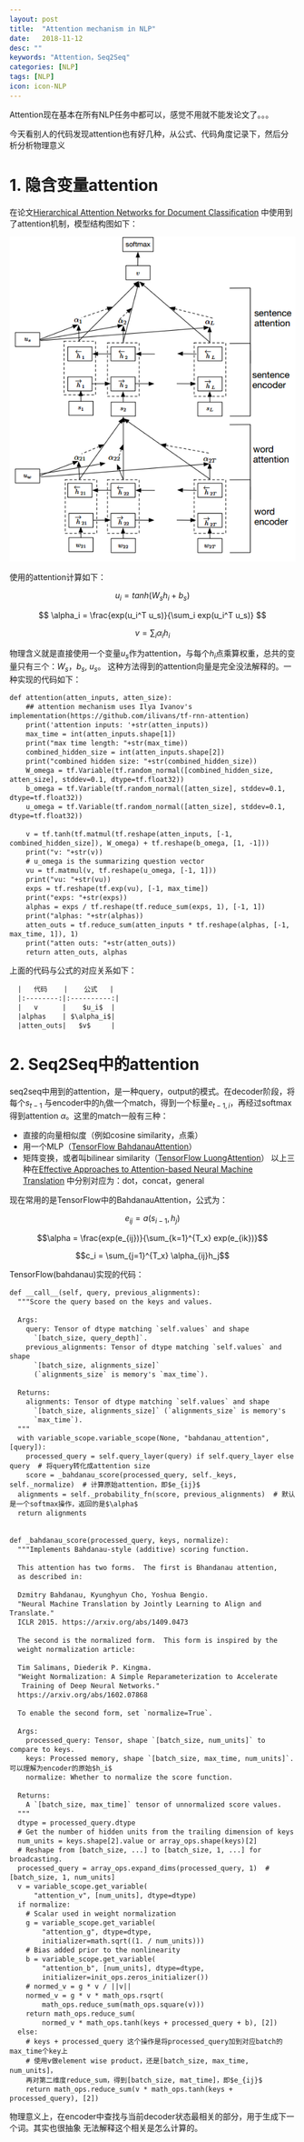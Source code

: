 ```yaml
---
layout: post
title:  "Attention mechanism in NLP"
date:   2018-11-12
desc: ""
keywords: "Attention，Seq2Seq"
categories: [NLP]
tags: [NLP]
icon: icon-NLP
---
```


Attention现在基本在所有NLP任务中都可以，感觉不用就不能发论文了。。。

今天看别人的代码发现attention也有好几种，从公式、代码角度记录下，然后分析分析物理意义

# 1. 隐含变量attention
在论文[Hierarchical Attention Networks for Document Classification](http://www.aclweb.org/anthology/N16-1174)
中使用到了attention机制，模型结构图如下：

![HAN model](/images/HAN.png 'HAN model')


使用的attention计算如下：

$$ u_i =  tanh(W_sh_i + b_s) $$

$$ \alpha_i = \frac{exp(u_i^T u_s)}{\sum_i exp(u_i^T u_s)} $$

$$ v = \sum_i \alpha_i h_i  $$

物理含义就是直接使用一个变量$u_s$作为attention，与每个$h_i$点乘算权重，总共的变量只有三个：$W_s$，$b_s$, $u_s$。
这种方法得到的attention向量是完全没法解释的。一种实现的代码如下：
```
def attention(atten_inputs, atten_size):
    ## attention mechanism uses Ilya Ivanov's implementation(https://github.com/ilivans/tf-rnn-attention)
    print('attention inputs: '+str(atten_inputs))
    max_time = int(atten_inputs.shape[1])
    print("max time length: "+str(max_time))
    combined_hidden_size = int(atten_inputs.shape[2])
    print("combined hidden size: "+str(combined_hidden_size))
    W_omega = tf.Variable(tf.random_normal([combined_hidden_size, atten_size], stddev=0.1, dtype=tf.float32))
    b_omega = tf.Variable(tf.random_normal([atten_size], stddev=0.1, dtype=tf.float32))
    u_omega = tf.Variable(tf.random_normal([atten_size], stddev=0.1, dtype=tf.float32))

    v = tf.tanh(tf.matmul(tf.reshape(atten_inputs, [-1, combined_hidden_size]), W_omega) + tf.reshape(b_omega, [1, -1]))
    print("v: "+str(v))
    # u_omega is the summarizing question vector
    vu = tf.matmul(v, tf.reshape(u_omega, [-1, 1]))
    print("vu: "+str(vu))
    exps = tf.reshape(tf.exp(vu), [-1, max_time])
    print("exps: "+str(exps))
    alphas = exps / tf.reshape(tf.reduce_sum(exps, 1), [-1, 1])
    print("alphas: "+str(alphas))
    atten_outs = tf.reduce_sum(atten_inputs * tf.reshape(alphas, [-1, max_time, 1]), 1)
    print("atten outs: "+str(atten_outs))
    return atten_outs, alphas
```
上面的代码与公式的对应关系如下：

      |   代码    |    公式   |
      |:--------:|:----------:|
      |   v      |    $u_i$  |
      |alphas    | $\alpha_i$|
      |atten_outs|   $v$     |

# 2. Seq2Seq中的attention
seq2seq中用到的attention，是一种query，output的模式。在decoder阶段，将每个$s_{t-1}$
与encoder中的$h_i$做一个match，得到一个标量$e_{t-1,i}$，再经过softmax得到attention
$\alpha$。这里的match一般有三种：
* 直接的向量相似度（例如cosine similarity，点乘）
* 用一个MLP（[TensorFlow BahdanauAttention](https://arxiv.org/pdf/1409.0473.pdf)）
* 矩阵变换，或者叫bilinear similarity（[TensorFlow LuongAttention](https://arxiv.org/pdf/1508.04025.pdf)）
以上三种在[Effective Approaches to Attention-based Neural Machine Translation](https://arxiv.org/pdf/1508.04025.pdf)
中分别对应为：dot，concat，general

现在常用的是TensorFlow中的BahdanauAttention，公式为：

$$e_{ij}=a(s_{i-1},h_j)$$

$$\alpha = \frac{exp(e_{ij})}{\sum_{k=1}^{T_x} exp(e_{ik})}$$

$$c_i = \sum_{j=1}^{T_x} \alpha_{ij}h_j$$

TensorFlow(bahdanau)实现的代码：
```
def __call__(self, query, previous_alignments):
  """Score the query based on the keys and values.

  Args:
    query: Tensor of dtype matching `self.values` and shape
      `[batch_size, query_depth]`.
    previous_alignments: Tensor of dtype matching `self.values` and shape
      `[batch_size, alignments_size]`
      (`alignments_size` is memory's `max_time`).

  Returns:
    alignments: Tensor of dtype matching `self.values` and shape
      `[batch_size, alignments_size]` (`alignments_size` is memory's
      `max_time`).
  """
  with variable_scope.variable_scope(None, "bahdanau_attention", [query]):
    processed_query = self.query_layer(query) if self.query_layer else query  # 将query转化成attention size
    score = _bahdanau_score(processed_query, self._keys, self._normalize)  # 计算原始attention，即$e_{ij}$
  alignments = self._probability_fn(score, previous_alignments)  # 默认是一个softmax操作，返回的是$\alpha$
  return alignments


def _bahdanau_score(processed_query, keys, normalize):
  """Implements Bahdanau-style (additive) scoring function.

  This attention has two forms.  The first is Bhandanau attention,
  as described in:

  Dzmitry Bahdanau, Kyunghyun Cho, Yoshua Bengio.
  "Neural Machine Translation by Jointly Learning to Align and Translate."
  ICLR 2015. https://arxiv.org/abs/1409.0473

  The second is the normalized form.  This form is inspired by the
  weight normalization article:

  Tim Salimans, Diederik P. Kingma.
  "Weight Normalization: A Simple Reparameterization to Accelerate
   Training of Deep Neural Networks."
  https://arxiv.org/abs/1602.07868

  To enable the second form, set `normalize=True`.

  Args:
    processed_query: Tensor, shape `[batch_size, num_units]` to compare to keys.
    keys: Processed memory, shape `[batch_size, max_time, num_units]`.  可以理解为encoder的原始$h_i$
    normalize: Whether to normalize the score function.

  Returns:
    A `[batch_size, max_time]` tensor of unnormalized score values.
  """
  dtype = processed_query.dtype
  # Get the number of hidden units from the trailing dimension of keys
  num_units = keys.shape[2].value or array_ops.shape(keys)[2]
  # Reshape from [batch_size, ...] to [batch_size, 1, ...] for broadcasting.
  processed_query = array_ops.expand_dims(processed_query, 1)  # [batch_size, 1, num_units]
  v = variable_scope.get_variable(
      "attention_v", [num_units], dtype=dtype)
  if normalize:
    # Scalar used in weight normalization
    g = variable_scope.get_variable(
        "attention_g", dtype=dtype,
        initializer=math.sqrt((1. / num_units)))
    # Bias added prior to the nonlinearity
    b = variable_scope.get_variable(
        "attention_b", [num_units], dtype=dtype,
        initializer=init_ops.zeros_initializer())
    # normed_v = g * v / ||v||
    normed_v = g * v * math_ops.rsqrt(
        math_ops.reduce_sum(math_ops.square(v)))
    return math_ops.reduce_sum(
        normed_v * math_ops.tanh(keys + processed_query + b), [2])
  else:
    # keys + processed_query 这个操作是将processed_query加到对应batch的max_time个key上
    # 使用v做element wise product，还是[batch_size, max_time, num_units]，
    再对第二维度reduce_sum，得到[batch_size, mat_time]，即$e_{ij}$
    return math_ops.reduce_sum(v * math_ops.tanh(keys + processed_query), [2])
```
物理意义上，在encoder中查找与当前decoder状态最相关的部分，用于生成下一个词。其实也很抽象
无法解释这个相关是怎么计算的。
